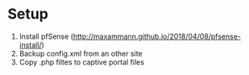 # Setup

1. Install pfSense (http://maxammann.github.io/2018/04/08/pfsense-install/)
2. Backup config.xml from an other site
3. Copy .php filtes to captive portal files